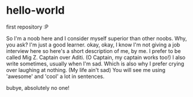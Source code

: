 # hello-world
first repository :P

So I'm a noob here and I consider myself superior than other noobs. Why, you ask? I'm just a good learner.
okay, okay, I know I'm not giving a job interview here so here's a short description of me, by me.
I prefer to be called Mig Z. Captain over Aditi. (O Captain, my captain works too!) 
I also write sometimes, usually when I'm sad. Which is also why I prefer crying over laughing at nothing. (My life ain't sad)
You will see me using 'awesome' and 'cool' a lot in sentences.

bubye, absolutely no one!

